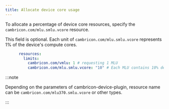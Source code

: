 ```yaml
---
title: Allocate device core usage
---
```


To allocate a percentage of device core resources, specify the `cambricon.com/mlu.smlu.vcore` resource.

This field is optional. Each unit of `cambricon.com/mlu.smlu.vcore` represents 1% of the device's compute cores.

```yaml
      resources:
        limits:
          cambricon.com/vmlu: 1 # requesting 1 MLU
          cambricon.com/mlu.smlu.vcore: "10" # Each MLU contains 10% device cores
```

:::note

Depending on the parameters of cambricon-device-plugin, resource name can be `cambricon.com/mlu370.smlu.vcore` or other types.

:::
